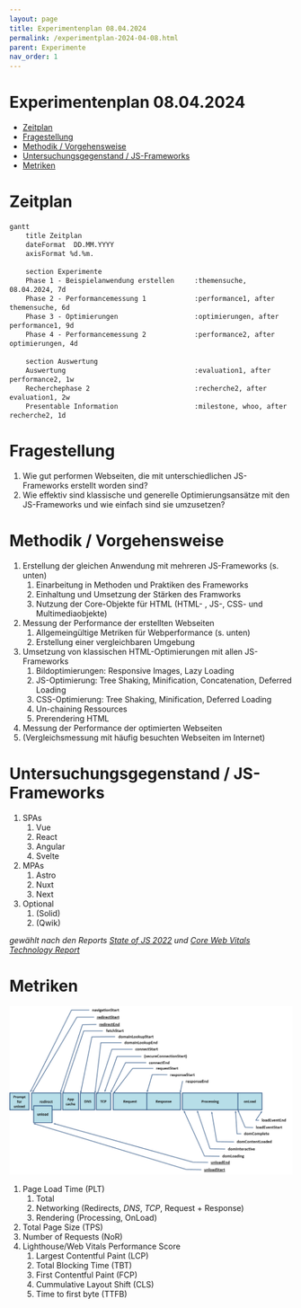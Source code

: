 ```yaml
---
layout: page
title: Experimentenplan 08.04.2024
permalink: /experimentplan-2024-04-08.html
parent: Experimente
nav_order: 1
---
```


<h1>Experimentenplan 08.04.2024</h1>

- [Zeitplan](#zeitplan)
- [Fragestellung](#fragestellung)
- [Methodik / Vorgehensweise](#methodik--vorgehensweise)
- [Untersuchungsgegenstand / JS-Frameworks](#untersuchungsgegenstand--js-frameworks)
- [Metriken](#metriken)

# Zeitplan

```mermaid
gantt
    title Zeitplan
    dateFormat  DD.MM.YYYY
    axisFormat %d.%m.

    section Experimente
    Phase 1 - Beispielanwendung erstellen     :themensuche, 08.04.2024, 7d
    Phase 2 - Performancemessung 1            :performance1, after themensuche, 6d
    Phase 3 - Optimierungen                   :optimierungen, after performance1, 9d
    Phase 4 - Performancemessung 2            :performance2, after optimierungen, 4d

    section Auswertung
    Auswertung                                :evaluation1, after performance2, 1w
    Recherchephase 2                          :recherche2, after evaluation1, 2w
    Presentable Information                   :milestone, whoo, after recherche2, 1d
```


# Fragestellung

1. Wie gut performen Webseiten, die mit unterschiedlichen JS-Frameworks erstellt worden sind?
2. Wie effektiv sind klassische und generelle Optimierungsansätze mit den JS-Frameworks und wie einfach sind sie umzusetzen?

# Methodik / Vorgehensweise

1. Erstellung der gleichen Anwendung mit mehreren JS-Frameworks (s. unten)
   1. Einarbeitung in Methoden und Praktiken des Frameworks
   2. Einhaltung und Umsetzung der Stärken des Framworks
   3. Nutzung der Core-Objekte für HTML (HTML- , JS-, CSS- und Multimediaobjekte)
2. Messung der Performance der erstellten Webseiten
   1. Allgemeingültige Metriken für Webperformance (s. unten)
   2. Erstellung einer vergleichbaren Umgebung
3. Umsetzung von klassischen HTML-Optimierungen mit allen JS-Frameworks
   1. Bildoptimierungen: Responsive Images, Lazy Loading
   2. JS-Optimierung: Tree Shaking, Minification, Concatenation, Deferred Loading
   3. CSS-Optimierung: Tree Shaking, Minification, Deferred Loading
   4. Un-chaining Ressources
   5. Prerendering HTML
4. Messung der Performance der optimierten Webseiten
5. (Vergleichsmessung mit häufig besuchten Webseiten im Internet)

# Untersuchungsgegenstand / JS-Frameworks

1. SPAs
   1. Vue
   2. React
   3. Angular
   4. Svelte
2. MPAs
   1. Astro
   2. Nuxt
   3. Next
3. Optional
   1. (Solid)
   2. (Qwik)

*gewählt nach den Reports [State of JS 2022](https://2022.stateofjs.com/en-US/libraries/front-end-frameworks/) und [Core Web Vitals Technology Report](https://lookerstudio.google.com/u/0/reporting/55bc8fad-44c2-4280-aa0b-5f3f0cd3d2be/page/M6ZPC?params=%7B%22df46%22:%22include%25EE%2580%25800%25EE%2580%2580IN%25EE%2580%2580mobile%22,%22df44%22:%22include%25EE%2580%25800%25EE%2580%2580IN%25EE%2580%2580React%25EE%2580%2580Vue.js%25EE%2580%2580AngularJS%25EE%2580%2580Angular%25EE%2580%2580Nuxt.js%25EE%2580%2580Svelte%25EE%2580%2580Astro%22,%22df48%22:%22include%25EE%2580%25800%25EE%2580%2580IN%25EE%2580%2580Nginx%22%7D)*

# Metriken

![alt text](../img/browser%20navigation%20process.png)

1. Page Load Time (PLT)
   1. Total
   2. Networking (Redirects, *DNS*, *TCP*, Request + Response)
   3. Rendering (Processing, OnLoad)
2. Total Page Size (TPS)
3. Number of Requests (NoR)
4. Lighthouse/Web Vitals Performance Score
   1. Largest Contentful Paint (LCP)
   2. Total Blocking Time (TBT)
   3. First Contentful Paint (FCP)
   4. Cummulative Layout Shift (CLS)
   5. Time to first byte (TTFB)
